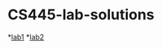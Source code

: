 # CS445-lab-solutions
*[lab1](https://github.com/amayah2021/CS445-labs/blob/main/Lab1/Lab1%20.pdf)
*[lab2](https://github.com/amayah2021/CS445-labs/blob/main/Lab2/Lab2.pdf)